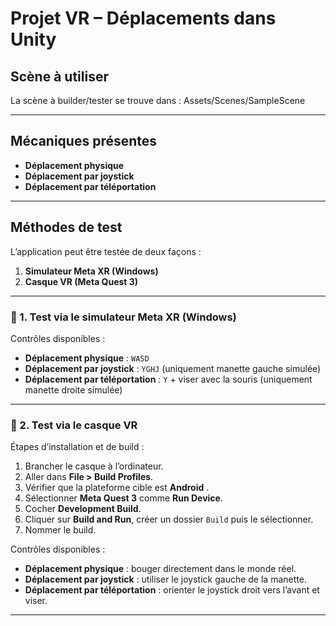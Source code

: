 # Projet VR – Déplacements dans Unity

## Scène à utiliser
La scène à builder/tester se trouve dans : Assets/Scenes/SampleScene



---

## Mécaniques présentes
- **Déplacement physique** 
- **Déplacement par joystick** 
- **Déplacement par téléportation**

---

## Méthodes de test
L’application peut être testée de deux façons :  
1. **Simulateur Meta XR (Windows)**  
2. **Casque VR (Meta Quest 3)**  

---

### 🔹 1. Test via le simulateur Meta XR (Windows)
Contrôles disponibles :  

- **Déplacement physique** : `WASD`   
- **Déplacement par joystick** : `YGHJ` (uniquement manette gauche simulée)  
- **Déplacement par téléportation** : `Y` + viser avec la souris (uniquement manette droite simulée)  

---

### 🔹 2. Test via le casque VR
Étapes d’installation et de build :  

1. Brancher le casque à l’ordinateur.  
2. Aller dans **File > Build Profiles**.  
3. Vérifier que la plateforme cible est **Android** .
4. Sélectionner **Meta Quest 3** comme **Run Device**.  
5. Cocher **Development Build**.  
6. Cliquer sur **Build and Run**, créer un dossier `Build` puis le sélectionner.  
7. Nommer le build.  

Contrôles disponibles :  
- **Déplacement physique** : bouger directement dans le monde réel.  
- **Déplacement par joystick** : utiliser le joystick gauche de la manette.  
- **Déplacement par téléportation** : orienter le joystick droit vers l’avant et viser.  

---
